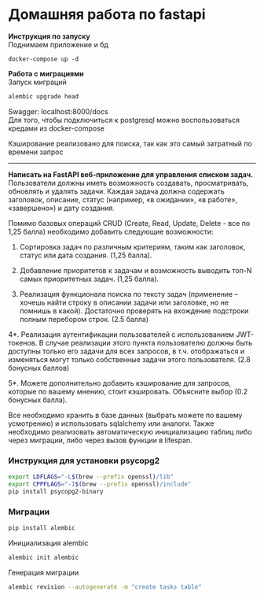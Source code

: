 # Домашняя работа по fastapi
**Инструкция по запуску**   \
Поднимаем приложение и бд
```shell
docker-compose up -d
```
**Работа с миграциями** \
Запуск миграций
```sh
alembic upgrade head
```
Swagger: localhost:8000/docs \
Для того, чтобы подключиться к postgresql можно воспользоваться кредами из docker-compose

Кэширование реализовано для поиска, так как это самый затратный по времени запрос

---

**Написать на FastAPI веб-приложение для управления списком задач.** Пользователи должны иметь возможность создавать, просматривать, обновлять и удалять задачи. Каждая задача должна содержать заголовок, описание, статус (например, «в ожидании», «в работе», «завершено») и дату создания. 

 

Помимо базовых операций CRUD (Create, Read, Update, Delete - все по 1,25 балла) необходимо добавить следующие возможности:

 

1. Сортировка задач по различным критериям, таким как заголовок, статус или дата создания. (1,25 балла).

2. Добавление приоритетов к задачам и возможность выводить топ-N самых приоритетных задач. (1,25 балла).

3. Реализация функционала поиска по тексту задач (применение – хочешь найти строку в описании задачи или заголовке, но не помнишь в какой). Достаточно проверять на вхождение подстроки полным перебором строк. (2.5 балла)

 

4*. Реализация аутентификации пользователей с использованием JWT-токенов. В случае реализации этого пункта пользователю должны быть доступны только его задачи для всех запросов, в т.ч. отображаться и изменяться могут только собственные задачи этого пользователя. (2.8 бонусных баллов)

5*. Можете дополнительно добавить кэширование для запросов, которые по вашему мнению, стоит кэшировать. Объясните выбор (0.2 бонусных балла).

 

Все необходимо хранить в базе данных (выбрать можете по вашему усмотрению) и использовать sqlalchemy или аналоги. Также необходимо реализовать автоматическую инициализацию таблиц либо через миграции, либо через вызов функции в lifespan.

### Инструкция для установки psycopg2
```sh 
export LDFLAGS="-L$(brew --prefix openssl)/lib"
export CPPFLAGS="-I$(brew --prefix openssl)/include"
pip install psycopg2-binary
```

### Миграции

```sh
pip install alembic
```
Инициализация alembic
```sh
alembic init alembic
```
Генерация миграции
```sh
alembic revision --autogenerate -m "create tasks table"
```

